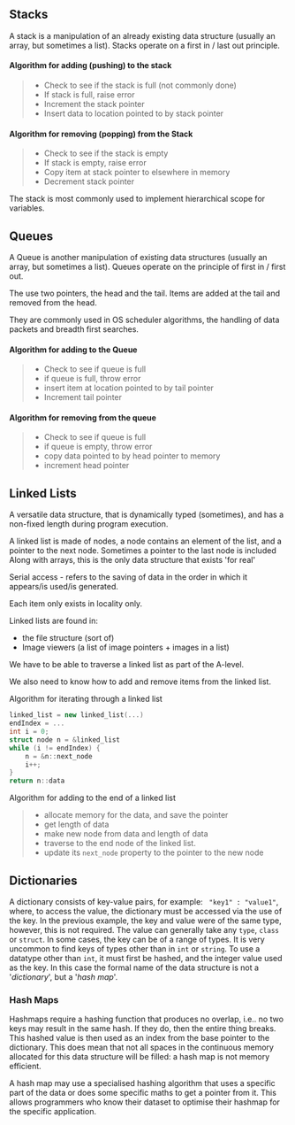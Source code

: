 ## Stacks
A stack is a manipulation of an already existing data structure (usually an array, but sometimes a list). Stacks
operate on a first in / last out principle.

#### Algorithm for adding (pushing) to the stack
>- Check to see if the stack is full (not commonly done)
>- If stack is full, raise error
>- Increment the stack pointer
>- Insert data to location pointed to by stack pointer

#### Algorithm for removing (popping) from the Stack
>- Check to see if the stack is empty
>- If stack is empty, raise error
>- Copy item at stack pointer to elsewhere in memory
>- Decrement stack pointer

The stack is most commonly used to implement hierarchical scope for variables.

## Queues
A Queue is another manipulation of existing data structures (usually an array, but sometimes a list). Queues operate on the principle of first in / first out.

The use two pointers, the head and the tail. Items are added at the tail and removed from the head.

They are commonly used in OS scheduler algorithms, the handling of data packets and breadth first searches.

#### Algorithm for adding to the Queue
>- Check to see if queue is full
>- if queue is full, throw error
>- insert item at location pointed to by tail pointer
>- Increment tail pointer

#### Algorithm for removing from the queue
>- Check to see if queue is full
>- if queue is empty, throw error
>- copy data pointed to by head pointer to memory
>- increment head pointer  

## Linked Lists
A versatile data structure, that is dynamically typed (sometimes), and has a non-fixed length during program execution.

A linked list is made of nodes, a node contains an element of the list, and a pointer to the next node. Sometimes a pointer to the last node is included
Along with arrays, this is the only data structure that exists 'for real'

Serial access - refers to the saving of data in the order in which it appears/is used/is generated.

Each item only exists in locality only.

Linked lists are found in:
- the file structure (sort of)
- Image viewers (a list of image pointers + images in a list)


We have to be able to traverse a linked list as part of the A-level.

We also need to know how to add and remove items from the linked list.

Algorithm for iterating through a linked list
```c++
linked_list = new linked_list(...)
endIndex = ...
int i = 0;
struct node n = &linked_list
while (i != endIndex) {
    n = &n::next_node
    i++;
}
return n::data
```
Algorithm for adding to the end of a linked list
>- allocate memory for the data, and save the pointer
>- get length of data
>- make new node from data and length of data
>- traverse to the end node of the linked list.
>- update its `next_node` property to the pointer to the new node

## Dictionaries
A dictionary consists of key-value pairs, for example: 
` "key1" : "value1"`, where, to access the value, the dictionary must be accessed via the use of the key. In the previous example, the key and value were of the same type, however, this is not required. The value can generally take any `type`, `class` or `struct`. In some cases, the key can be of a range of types. It is very uncommon to find keys of types other than in `int` or `string`. To use a datatype other than `int`, it must first be hashed, and the integer value used as the key. In this case the formal name of the data structure is not a '*dictionary*', but a '*hash map*'.

### Hash Maps
Hashmaps require a hashing function that produces no overlap, i.e.. no two keys may result in the same hash. If they do, then the entire thing breaks. This hashed value is then used as an index from the base pointer to the dictionary. This does mean that not all spaces in the continuous memory allocated for this data structure will be filled: a hash map is not memory efficient. 

A hash map may use a specialised hashing algorithm that uses a specific part of the data or does some specific maths to get a pointer from it. This allows programmers who know their dataset to optimise their hashmap for the specific application.